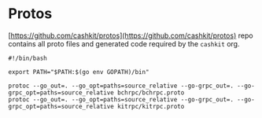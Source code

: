 # Protos

[https://github.com/cashkit/protos](https://github.com/cashkit/protos) repo contains all proto files and generated code required by the `cashkit` org.

```text
#!/bin/bash

export PATH="$PATH:$(go env GOPATH)/bin"

protoc --go_out=. --go_opt=paths=source_relative --go-grpc_out=. --go-grpc_opt=paths=source_relative bchrpc/bchrpc.proto
protoc --go_out=. --go_opt=paths=source_relative --go-grpc_out=. --go-grpc_opt=paths=source_relative kitrpc/kitrpc.proto
```


